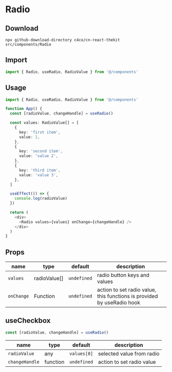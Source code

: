 # Radio

## Download

```
npx github-download-directory c4co/cn-react-thekit src/components/Radio
```

## Import

```typescript
import { Radio, useRadio, RadioValue } from '@/components'
```

## Usage

```typescript
import { Radio, useRadio, RadioValue } from '@/components'

function App() {
  const [radioValue, changeHandle] = useRadio()

  const values: RadioValue[] = [
    {
      key: 'first item',
      value: 1,
    },
    {
      key: 'second item',
      value: 'value 2',
    },
    {
      key: 'third item',
      value: 'value 3',
    },
  ]

  useEffect(() => {
    console.log(radioValue)
  })

  return (
    <div>
      <Radio values={values} onChange={changeHandle} />
    </div>
  )
}
```

## Props

| name       | type         | default     | description                                                            |
| ---------- | ------------ | ----------- | ---------------------------------------------------------------------- |
| `values`   | radioValue[] | `undefined` | radio button keys and values                                           |
| `onChange` | Function     | `undefined` | action to set radio value, this functions is provided by useRadio hook |

## useCheckbox

```typescript
const [radioValue, changeHandle] = useRadio()
```

| name           | type     | default     | description               |
| -------------- | -------- | ----------- | ------------------------- |
| `radioValue`   | any      | `values[0]` | selected value from radio |
| `changeHandle` | function | `undefined` | action to set radio value |
